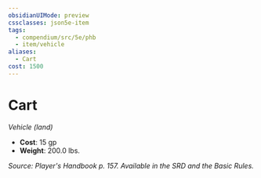 ```yaml
---
obsidianUIMode: preview
cssclasses: json5e-item
tags:
  - compendium/src/5e/phb
  - item/vehicle
aliases:
  - Cart
cost: 1500
---
```

# Cart
*Vehicle (land)*  

- **Cost**: 15 gp
- **Weight**: 200.0 lbs.

*Source: Player's Handbook p. 157. Available in the SRD and the Basic Rules.*
